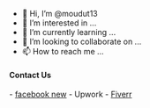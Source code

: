 - 👋 Hi, I’m @moudut13
- 👀 I’m interested in ...
- 🌱 I’m currently learning ...
- 💞️ I’m looking to collaborate on ...
- 📫 How to reach me ...
<h4>Contact Us</h4>
- <a href="www.facebook.com/moudut.shuvo13">facebook new</a>
- <a herf="https://www.upwork.com/freelancers/~016d756f283a3a3b2e">Upwork</a>
- <a href="https://www.fiverr.com/moudut1311">Fiverr</a>

<!---
moudut13/moudut13 is a ✨ special ✨ repository because its `README.md` (this file) appears on your GitHub profile.
You can click the Preview link to take a look at your changes.
--->

